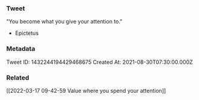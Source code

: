 ### Tweet
"You become what you give your attention to." 

- Epictetus

### Metadata
Tweet ID: 1432244194429468675
Created At: 2021-08-30T07:30:00.000Z

### Related
[[2022-03-17 09-42-59 Value where you spend your attention]]

